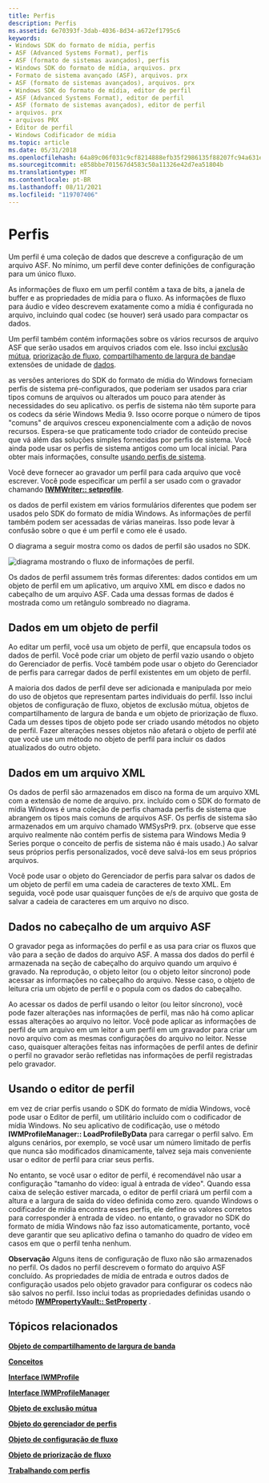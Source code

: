 ```yaml
---
title: Perfis
description: Perfis
ms.assetid: 6e70393f-3dab-4036-8d34-a672ef1795c6
keywords:
- Windows SDK do formato de mídia, perfis
- ASF (Advanced Systems Format), perfis
- ASF (formato de sistemas avançados), perfis
- Windows SDK do formato de mídia, arquivos. prx
- Formato de sistema avançado (ASF), arquivos. prx
- ASF (formato de sistemas avançados), arquivos. prx
- Windows SDK do formato de mídia, editor de perfil
- ASF (Advanced Systems Format), editor de perfil
- ASF (formato de sistemas avançados), editor de perfil
- arquivos. prx
- arquivos PRX
- Editor de perfil
- Windows Codificador de mídia
ms.topic: article
ms.date: 05/31/2018
ms.openlocfilehash: 64a89c06f031c9cf8214888efb35f2986135f88207fc94a631e1e111c94ce16d
ms.sourcegitcommit: e858bbe701567d4583c50a11326e42d7ea51804b
ms.translationtype: MT
ms.contentlocale: pt-BR
ms.lasthandoff: 08/11/2021
ms.locfileid: "119707406"
---
```

# <a name="profiles"></a>Perfis

Um perfil é uma coleção de dados que descreve a configuração de um arquivo ASF. No mínimo, um perfil deve conter definições de configuração para um único fluxo.

As informações de fluxo em um perfil contêm a taxa de bits, a janela de buffer e as propriedades de mídia para o fluxo. As informações de fluxo para áudio e vídeo descrevem exatamente como a mídia é configurada no arquivo, incluindo qual codec (se houver) será usado para compactar os dados.

Um perfil também contém informações sobre os vários recursos de arquivo ASF que serão usados em arquivos criados com ele. Isso inclui [exclusão mútua](mutual-exclusion.md), [priorização de fluxo](stream-prioritization.md), [compartilhamento de largura de banda](bandwidth-sharing.md)e extensões de unidade de [dados](data-unit-extensions.md).

as versões anteriores do SDK do formato de mídia do Windows forneciam perfis de sistema pré-configurados, que poderiam ser usados para criar tipos comuns de arquivos ou alterados um pouco para atender às necessidades do seu aplicativo. os perfis de sistema não têm suporte para os codecs da série Windows Media 9. Isso ocorre porque o número de tipos "comuns" de arquivos cresceu exponencialmente com a adição de novos recursos. Espera-se que praticamente todo criador de conteúdo precise que vá além das soluções simples fornecidas por perfis de sistema. Você ainda pode usar os perfis de sistema antigos como um local inicial. Para obter mais informações, consulte [usando perfis de sistema](using-system-profiles.md).

Você deve fornecer ao gravador um perfil para cada arquivo que você escrever. Você pode especificar um perfil a ser usado com o gravador chamando [**IWMWriter:: setprofile**](/previous-versions/windows/desktop/api/Wmsdkidl/nf-wmsdkidl-iwmwriter-setprofile).

os dados de perfil existem em vários formulários diferentes que podem ser usados pelo SDK do formato de mídia Windows. As informações de perfil também podem ser acessadas de várias maneiras. Isso pode levar à confusão sobre o que é um perfil e como ele é usado.

O diagrama a seguir mostra como os dados de perfil são usados no SDK.

![diagrama mostrando o fluxo de informações de perfil.](images/formatsdk01.png)

Os dados de perfil assumem três formas diferentes: dados contidos em um objeto de perfil em um aplicativo, um arquivo XML em disco e dados no cabeçalho de um arquivo ASF. Cada uma dessas formas de dados é mostrada como um retângulo sombreado no diagrama.

## <a name="data-in-a-profile-object"></a>Dados em um objeto de perfil

Ao editar um perfil, você usa um objeto de perfil, que encapsula todos os dados de perfil. Você pode criar um objeto de perfil vazio usando o objeto do Gerenciador de perfis. Você também pode usar o objeto do Gerenciador de perfis para carregar dados de perfil existentes em um objeto de perfil.

A maioria dos dados de perfil deve ser adicionada e manipulada por meio do uso de objetos que representam partes individuais do perfil. Isso inclui objetos de configuração de fluxo, objetos de exclusão mútua, objetos de compartilhamento de largura de banda e um objeto de priorização de fluxo. Cada um desses tipos de objeto pode ser criado usando métodos no objeto de perfil. Fazer alterações nesses objetos não afetará o objeto de perfil até que você use um método no objeto de perfil para incluir os dados atualizados do outro objeto.

## <a name="data-in-an-xml-file"></a>Dados em um arquivo XML

Os dados de perfil são armazenados em disco na forma de um arquivo XML com a extensão de nome de arquivo. prx. incluído com o SDK do formato de mídia Windows é uma coleção de perfis chamada perfis de sistema que abrangem os tipos mais comuns de arquivos ASF. Os perfis de sistema são armazenados em um arquivo chamado WMSysPr9. prx. (observe que esse arquivo realmente não contém perfis de sistema para Windows Media 9 Series porque o conceito de perfis de sistema não é mais usado.) Ao salvar seus próprios perfis personalizados, você deve salvá-los em seus próprios arquivos.

Você pode usar o objeto do Gerenciador de perfis para salvar os dados de um objeto de perfil em uma cadeia de caracteres de texto XML. Em seguida, você pode usar quaisquer funções de e/s de arquivo que gosta de salvar a cadeia de caracteres em um arquivo no disco.

## <a name="data-in-the-header-of-an-asf-file"></a>Dados no cabeçalho de um arquivo ASF

O gravador pega as informações do perfil e as usa para criar os fluxos que vão para a seção de dados do arquivo ASF. A massa dos dados do perfil é armazenada na seção de cabeçalho do arquivo quando um arquivo é gravado. Na reprodução, o objeto leitor (ou o objeto leitor síncrono) pode acessar as informações no cabeçalho do arquivo. Nesse caso, o objeto de leitura cria um objeto de perfil e o popula com os dados do cabeçalho.

Ao acessar os dados de perfil usando o leitor (ou leitor síncrono), você pode fazer alterações nas informações de perfil, mas não há como aplicar essas alterações ao arquivo no leitor. Você pode aplicar as informações de perfil de um arquivo em um leitor a um perfil em um gravador para criar um novo arquivo com as mesmas configurações do arquivo no leitor. Nesse caso, quaisquer alterações feitas nas informações de perfil antes de definir o perfil no gravador serão refletidas nas informações de perfil registradas pelo gravador.

## <a name="using-profile-editor"></a>Usando o editor de perfil

em vez de criar perfis usando o SDK do formato de mídia Windows, você pode usar o Editor de perfil, um utilitário incluído com o codificador de mídia Windows. No seu aplicativo de codificação, use o método **IWMProfileManager:: LoadProfileByData** para carregar o perfil salvo. Em alguns cenários, por exemplo, se você usar um número limitado de perfis que nunca são modificados dinamicamente, talvez seja mais conveniente usar o editor de perfil para criar seus perfis.

No entanto, se você usar o editor de perfil, é recomendável não usar a configuração "tamanho do vídeo: igual à entrada de vídeo". Quando essa caixa de seleção estiver marcada, o editor de perfil criará um perfil com a altura e a largura de saída do vídeo definida como zero. quando Windows o codificador de mídia encontra esses perfis, ele define os valores corretos para corresponder à entrada de vídeo. no entanto, o gravador no SDK do formato de mídia Windows não faz isso automaticamente, portanto, você deve garantir que seu aplicativo defina o tamanho do quadro de vídeo em casos em que o perfil tenha nenhum.

**Observação** Alguns itens de configuração de fluxo não são armazenados no perfil. Os dados no perfil descrevem o formato do arquivo ASF concluído. As propriedades de mídia de entrada e outros dados de configuração usados pelo objeto gravador para configurar os codecs não são salvos no perfil. Isso inclui todas as propriedades definidas usando o método [**IWMPropertyVault:: SetProperty**](/previous-versions/windows/desktop/api/Wmsdkidl/nf-wmsdkidl-iwmpropertyvault-setproperty) .

## <a name="related-topics"></a>Tópicos relacionados

<dl> <dt>

[**Objeto de compartilhamento de largura de banda**](bandwidth-sharing-object.md)
</dt> <dt>

[**Conceitos**](concepts.md)
</dt> <dt>

[**Interface IWMProfile**](iwmprofile.md)
</dt> <dt>

[**Interface IWMProfileManager**](/previous-versions/windows/desktop/api/wmsdkidl/nn-wmsdkidl-iwmprofilemanager)
</dt> <dt>

[**Objeto de exclusão mútua**](mutual-exclusion-object.md)
</dt> <dt>

[**Objeto do gerenciador de perfis**](profile-manager-object.md)
</dt> <dt>

[**Objeto de configuração de fluxo**](stream-configuration-object.md)
</dt> <dt>

[**Objeto de priorização de fluxo**](stream-prioritization-object.md)
</dt> <dt>

[**Trabalhando com perfis**](working-with-profiles.md)
</dt> </dl>

 

 




